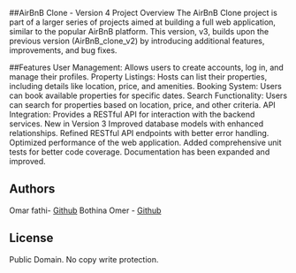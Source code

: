##AirBnB Clone - Version 4
Project Overview
The AirBnB Clone project is part of a larger series of projects aimed at building a full web application, similar to the popular AirBnB platform. This version, v3, builds upon the previous version (AirBnB_clone_v2) by introducing additional features, improvements, and bug fixes.

##Features
User Management: Allows users to create accounts, log in, and manage their profiles.
Property Listings: Hosts can list their properties, including details like location, price, and amenities.
Booking System: Users can book available properties for specific dates.
Search Functionality: Users can search for properties based on location, price, and other criteria.
API Integration: Provides a RESTful API for interaction with the backend services.
New in Version 3
Improved database models with enhanced relationships.
Refined RESTful API endpoints with better error handling.
Optimized performance of the web application.
Added comprehensive unit tests for better code coverage.
Documentation has been expanded and improved.

## Authors
Omar fathi- [Github](https://github.com/Omarfathi22/AirBnB_clone_v4)
Bothina Omer - [Github]()
## License
Public Domain. No copy write protection.

